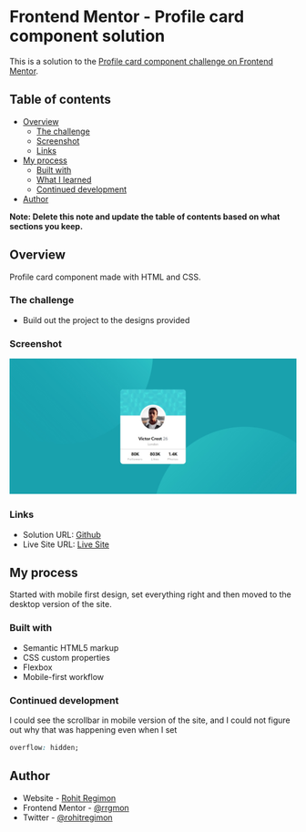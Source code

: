 # Frontend Mentor - Profile card component solution

This is a solution to the [Profile card component challenge on Frontend Mentor](https://www.frontendmentor.io/challenges/profile-card-component-cfArpWshJ).

## Table of contents

- [Overview](#overview)
  - [The challenge](#the-challenge)
  - [Screenshot](#screenshot)
  - [Links](#links)
- [My process](#my-process)
  - [Built with](#built-with)
  - [What I learned](#what-i-learned)
  - [Continued development](#continued-development)
- [Author](#author)

**Note: Delete this note and update the table of contents based on what sections you keep.**

## Overview

Profile card component made with HTML and CSS.

### The challenge

- Build out the project to the designs provided

### Screenshot

![](./images/screenshot.jpg)

### Links

- Solution URL: [Github](https://github.com/rrgmon/frontendmentor-challenge-newbie-3)
- Live Site URL: [Live Site](https://rrgmon.dev/frontendmentor-challenge-newbie-3/)

## My process

Started with mobile first design, set everything right and then moved to the desktop version of the site.

### Built with

- Semantic HTML5 markup
- CSS custom properties
- Flexbox
- Mobile-first workflow

### Continued development

I could see the scrollbar in mobile version of the site, and I could not figure out why that was happening even when I set

```css
overflow: hidden;
```

## Author

- Website - [Rohit Regimon](https://rrgmon.dev)
- Frontend Mentor - [@rrgmon](https://www.frontendmentor.io/profile/rrgmon)
- Twitter - [@rohitregimon](https://www.twitter.com/rohitregimon)
